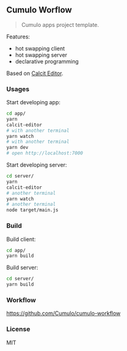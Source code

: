 
Cumulo Worflow
------

> Cumulo apps project template.

Features:

* hot swapping client
* hot swapping server
* declarative programming

Based on [Calcit Editor](https://github.com/Cirru/calcit-editor).

### Usages

Start developing app:

```bash
cd app/
yarn
calcit-editor
# with another terminal
yarn watch
# with another terminal
yarn dev
# open http://localhost:7000
```

Start developing server:

```bash
cd server/
yarn
calcit-editor
# another terminal
yarn watch
# another terminal
node target/main.js
```

### Build

Build client:

```bash
cd app/
yarn build
```

Build server:

```bash
cd server/
yarn build
```

### Workflow

https://github.com/Cumulo/cumulo-workflow

### License

MIT
